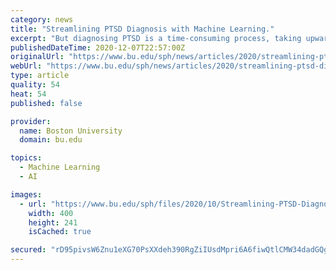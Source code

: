 ```yaml
---
category: news
title: "Streamlining PTSD Diagnosis with Machine Learning."
excerpt: "But diagnosing PTSD is a time-consuming process, taking upwards of 30 minutes—too long for most clinical visits. Now, researchers from the School of Public Health and the VA Boston Healthcare System have used machine learning to explore streamlining the “gold standard” PTSD diagnostic tool."
publishedDateTime: 2020-12-07T22:57:00Z
originalUrl: "https://www.bu.edu/sph/news/articles/2020/streamlining-ptsd-diagnosis-with-machine-learning/"
webUrl: "https://www.bu.edu/sph/news/articles/2020/streamlining-ptsd-diagnosis-with-machine-learning/"
type: article
quality: 54
heat: 54
published: false

provider:
  name: Boston University
  domain: bu.edu

topics:
  - Machine Learning
  - AI

images:
  - url: "https://www.bu.edu/sph/files/2020/10/Streamlining-PTSD-Diagnosis-with-Machine-Learning-Veterans-400x241-2.jpeg"
    width: 400
    height: 241
    isCached: true

secured: "rD95pivsW6Znu1eXG70PsXXdeh390RgZiIUsdMpri6A6fiwQtlCMW34dadGQghge5PL5fIkRaapIf2brlro4J+DyCgpTRCpalIupDWkHsLrMZc7cgzaYGAyPaik3s9OD8qO2Ra6xxR3cKM8+tTLx5994QEAnChTLkljx0LNqByaSQeIuARoESQclBYmKVUxNpN2qK4czNuplWkFxyw38heitDp9RFGftiFrih7Y1RGN8sQydcJkb8qvO4iDJ47c8hC3usw7xwt8PGuIWuCxiWukEOg3738sMUoHCQg/p/mhDbveJ39L4lqL3fAnKKSGNZuwA5951LHNt5zl+3m3KsUV+G0xyp84SlpzmNsWIO6k=;9cyz8lenPFyRZ0l1RNbEeg=="
---
```


